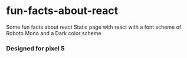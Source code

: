 # fun-facts-about-react
Some fun facts about react
Static page with react with a font scheme of Roboto Mono and a Dark color scheme
### Designed for pixel 5
